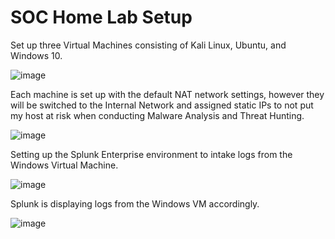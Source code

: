 # SOC Home Lab Setup

Set up three Virtual Machines consisting of Kali Linux, Ubuntu, and Windows 10.

![image](https://github.com/user-attachments/assets/08835c28-8a1c-4f20-8572-f64a509fb51e)

Each machine is set up with the default NAT network settings, however they will be switched to the Internal Network and assigned static IPs to not put my host at risk when conducting Malware Analysis and Threat Hunting.

![image](https://github.com/user-attachments/assets/9fe046f2-784b-436b-ab09-12471447aae5)


Setting up the Splunk Enterprise environment to intake logs from the Windows Virtual Machine.

![image](https://github.com/user-attachments/assets/29d2a3e9-6bc8-4b62-aeb7-d22d7527e7e0)

Splunk is displaying logs from the Windows VM accordingly.

![image](https://github.com/user-attachments/assets/0db1cb81-58b6-4def-9d7d-c50c68da1b8f)

